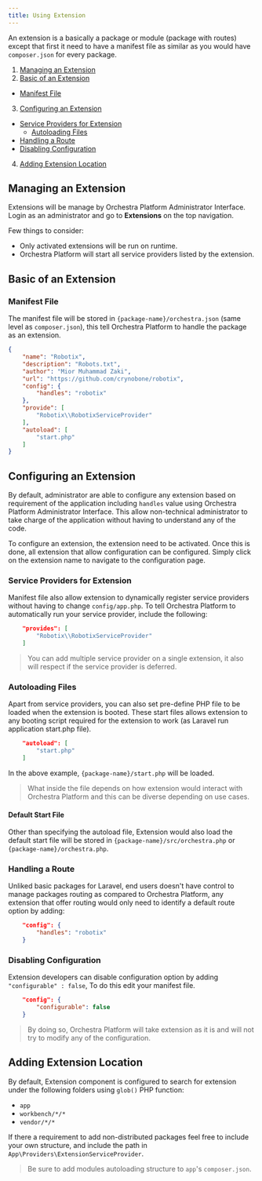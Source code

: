 ```yaml
---
title: Using Extension
---
```


An extension is a basically a package or module (package with routes) except that first it need to have a manifest file as similar as you would have `composer.json` for every package.

1. [Managing an Extension](#managing-an-extension)
2. [Basic of an Extension](#basic-of-an-extension)
  * [Manifest File](#manifest-file)
3. [Configuring an Extension](#configuring-an-extension)
  * [Service Providers for Extension](#service-providers-for-extension)
    - [Autoloading Files](#autoloading-files)
  * [Handling a Route](#handling-a-route)
  * [Disabling Configuration](#disabling-configuration)
4. [Adding Extension Location](#add-extension-location)

<a name="managing-an-extension"></a>
## Managing an Extension

Extensions will be manage by Orchestra Platform Administrator Interface. Login as an administrator and go to **Extensions** on the top navigation.

Few things to consider:

* Only activated extensions will be run on runtime.
* Orchestra Platform will start all service providers listed by the extension.

<a name="basic-of-an-extension"></a>
## Basic of an Extension

<a name="manifest-file"></a>
### Manifest File

The manifest file will be stored in `{package-name}/orchestra.json` (same level as `composer.json`), this tell Orchestra Platform to handle the package as an extension.

```json
{
	"name": "Robotix",
	"description": "Robots.txt",
	"author": "Mior Muhammad Zaki",
	"url": "https://github.com/crynobone/robotix",
	"config": {
		"handles": "robotix"
	},
	"provide": [
		"Robotix\\RobotixServiceProvider"
	],
	"autoload": [
		"start.php"
	]
}
```

<a name="configuring-an-extension"></a>
## Configuring an Extension

By default, administrator are able to configure any extension based on requirement of the application including `handles` value using Orchestra Platform Administrator Interface. This allow non-technical administrator to take charge of the application without having to understand any of the code.

To configure an extension, the extension need to be activated. Once this is done, all extension that allow configuration can be configured. Simply click on the extension name to navigate to the configuration page.

<a name="service-providers-for-extension"></a>
### Service Providers for Extension

Manifest file also allow extension to dynamically register service providers without having to change `config/app.php`. To tell Orchestra Platform to automatically run your service provider, include the following:

```json
	"provides": [
		"Robotix\\RobotixServiceProvider"
	]
```

> You can add multiple service provider on a single extension, it also will respect if the service provider is deferred.

<a name="autoloading-files"></a>
### Autoloading Files

Apart from service providers, you can also set pre-define PHP file to be loaded when the extension is booted. These start files allows extension to any booting script required for the extension to work (as Laravel run application start.php file).

```json
	"autoload": [
		"start.php"
	]
```

In the above example, `{package-name}/start.php` will be loaded.

> What inside the file depends on how extension would interact with Orchestra Platform and this can be diverse depending on use cases.

#### Default Start File

Other than specifying the autoload file, Extension would also load the default start file will be stored in `{package-name}/src/orchestra.php` or `{package-name}/orchestra.php`.

<a name="handling-a-route"></a>
### Handling a Route

Unliked basic packages for Laravel, end users doesn't have control to manage packages routing as compared to Orchestra Platform, any extension that offer routing would only need to identify a default route option by adding:

```json
	"config": {
		"handles": "robotix"
	}
```

<a name="disabling-configuration"></a>
### Disabling Configuration

Extension developers can disable configuration option by adding `"configurable" : false`, To do this edit your manifest file.

```json
	"config": {
		"configurable": false
	}
```

> By doing so, Orchestra Platform will take extension as it is and will not try to modify any of the configuration.

<a name="add-extension-location"></a>
## Adding Extension Location

By default, Extension component is configured to search for extension under the following folders using `glob()` PHP function:

* `app`
* `workbench/*/*`
* `vendor/*/*`

If there a requirement to add non-distributed packages feel free to include your own structure, and include the path in `App\Providers\ExtensionServiceProvider`.

> Be sure to add modules autoloading structure to `app`'s `composer.json`.
